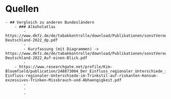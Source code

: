 # Quellen
	- ## Vergleich zu anderen Bundesländern
		- ### Alkoholatlas
			- https://www.dkfz.de/de/tabakkontrolle/download/Publikationen/sonstVeroeffentlichungen/Alkoholatlas-Deutschland-2022_dp.pdf
			-
			- Kurzfassung (mit Diagrammen) -> https://www.dkfz.de/de/tabakkontrolle/download/Publikationen/sonstVeroeffentlichungen/Alkoholatlas-Deutschland-2022_Auf-einen-Blick.pdf
			-
		- https://www.researchgate.net/profile/Kim-Bloomfield/publication/248873004_Der_Einfluss_regionaler_Unterschiede_im_Trinkstil_auf_riskanten_Konsum_exzessives_Trinken_Missbrauch_und_Abhangigkeit/links/55a4e8a908aef604aa040aab/Der-Einfluss-regionaler-Unterschiede-im-Trinkstil-auf-riskanten-Konsum-exzessives-Trinken-Missbrauch-und-Abhaengigkeit.pdf
			-
			-
			-